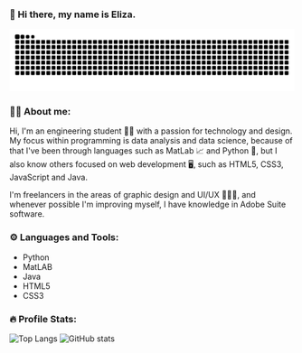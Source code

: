 <!--
**wollieliza/wollieliza** is a ✨ _special_ ✨ repository because its `README.md` (this file) appears on your GitHub profile.

Here are some ideas to get you started:

- 🔭 I’m currently working on ...
- 🌱 I’m currently learning ...
- 👯 I’m looking to collaborate on ...
- 🤔 I’m looking for help with ...
- 💬 Ask me about ...
- 📫 How to reach me: ...
- 😄 Pronouns: ...
- ⚡ Fun fact: ...
-->

### 👋 Hi there, my name is Eliza.

![Snake animation](https://github.com/wollieliza/wollieliza/blob/output/github-contribution-grid-snake.svg)

### 👩‍💻 About me:

Hi, I'm an engineering student 👩‍🔧 with a passion for technology and design. My focus within programming is data analysis and data science, because of that I've been through languages such as MatLab 📈 and Python 🐍, but I also know others focused on web development 🖥️, such as HTML5, CSS3, JavaScript and Java.

I'm freelancers in the areas of graphic design and UI/UX 👩🏻‍🎨, and whenever possible I'm improving myself, I have knowledge in Adobe Suite software.

### ⚙️ Languages and Tools:

- Python
- MatLAB
- Java
- HTML5
- CSS3

### 🔥 Profile Stats:

![Top Langs](https://github-readme-stats.vercel.app/api/top-langs/?username=wollieliza&theme=graywhite) ![GitHub stats](https://github-readme-stats.vercel.app/api?username=wollieliza&show_icons=true&theme=graywhite) 
